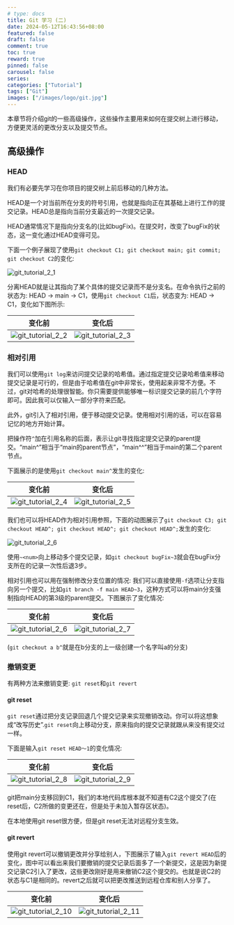 ```yaml
---
# type: docs 
title: Git 学习 (二)
date: 2024-05-12T16:43:56+08:00
featured: false
draft: false
comment: true
toc: true
reward: true
pinned: false
carousel: false
series:
categories: ["Tutorial"]
tags: ["Git"]
images: ["/images/logo/git.jpg"]
---
```


本章节将介绍git的一些高级操作，这些操作主要用来如何在提交树上进行移动，方便更灵活的更改分支以及提交节点。

<!--more-->

## 高级操作

### HEAD

我们有必要先学习在你项目的提交树上前后移动的几种方法。

HEAD是一个对当前所在分支的符号引用，也就是指向正在其基础上进行工作的提交记录。HEAD总是指向当前分支最近的一次提交记录。

HEAD通常情况下是指向分支名的(比如bugFix)。在提交时，改变了bugFix的状态，这一变化通过HEAD变得可见。

下面一个例子展现了使用`git checkout C1; git checkout main; git commit; git checkout C2`的变化:

![git_tutorial_2_1](Git/git_tutorial_2_1.gif#center)

分离HEAD就是让其指向了某个具体的提交记录而不是分支名。在命令执行之前的状态为: HEAD -> main -> C1，使用`git checkout C1`后，状态变为: HEAD -> C1，变化如下图所示:

|                            变化前                            |                            变化后                            |
| :----------------------------------------------------------: | :----------------------------------------------------------: |
| ![git_tutorial_2_2](Git/git_tutorial_2_2.png?fill=300x360,Left) | ![git_tutorial_2_3](Git/git_tutorial_2_3.png?fill=300x360,Right) |

### 相对引用

我们可以使用`git log`来访问提交记录的哈希值。通过指定提交记录哈希值来移动提交记录是可行的，但是由于哈希值在git中非常长，使用起来非常不方便。不过，git对哈希的处理很智能。你只需要提供能够唯一标识提交记录的前几个字符即可。因此我可以仅输入一部分字符来匹配。

此外，git引入了相对引用，便于移动提交记录。使用相对引用的话，可以在容易记忆的地方开始计算。

把操作符`^`加在引用名称的后面，表示让git寻找指定提交记录的parent提交。“main^”相当于“main的parent节点”，“main^^”相当于main的第二个parent节点。

下面展示的是使用`git checkout main^`发生的变化:

|                            变化前                            |                            变化后                            |
| :----------------------------------------------------------: | :----------------------------------------------------------: |
| ![git_tutorial_2_4](Git/git_tutorial_2_4.png?fill=300x360,Left) | ![git_tutorial_2_5](Git/git_tutorial_2_5.png?fill=300x360,Right) |

我们也可以将HEAD作为相对引用参照，下面的动图展示了`git checkout C3; git checkout HEAD^; git checkout HEAD^; git checkout HEAD^;`发生的变化:

![git_tutorial_2_6](Git/git_tutorial_2_6.gif#center)

使用`~<num>`向上移动多个提交记录，如`git checkout bugFix~3`就会在bugFix分支所在的记录一次性后退3步。

相对引用也可以用在强制修改分支位置的情况: 我们可以直接使用`-f`选项让分支指向另一个提交，比如`git branch -f main HEAD~3`，这种方式可以将main分支强制指向HEAD的第3级的parent提交。下图展示了变化情况:

|                            变化前                            |                            变化后                            |
| :----------------------------------------------------------: | :----------------------------------------------------------: |
| ![git_tutorial_2_6](Git/git_tutorial_2_6.png?fill=300x360,Left) | ![git_tutorial_2_7](Git/git_tutorial_2_7.png?fill=300x360,Right) |

(`git checkout a b^`就是在b分支的上一级创建一个名字叫a的分支)

### 撤销变更

有两种方法来撤销变更: `git reset`和`git revert`

#### git reset

`git reset`通过把分支记录回退几个提交记录来实现撤销改动。你可以将这想象成“改写历史”.`git reset`向上移动分支，原来指向的提交记录就跟从来没有提交过一样。

下面是输入`git reset HEAD～1`的变化情况:

|                            变化前                            |                            变化后                            |
| :----------------------------------------------------------: | :----------------------------------------------------------: |
| ![git_tutorial_2_8](Git/git_tutorial_2_8.png?fill=300x360,Left) | ![git_tutorial_2_9](Git/git_tutorial_2_9.png?fill=300x360,Right) |

git把main分支移回到C1，我们的本地代码库根本就不知道有C2这个提交了(在reset后，C2所做的变更还在，但是处于未加入暂存区状态)。

在本地使用git reset很方便，但是git reset无法对远程分支生效。

#### git revert

使用git revert可以撤销更改并分享给别人，下图展示了输入`git revert HEAD`后的变化，图中可以看出来我们要撤销的提交记录后面多了一个新提交，这是因为新提交记录C2引入了更改，这些更改刚好是用来撤销C2这个提交的。也就是说C2的状态与C1是相同的。revert之后就可以把更改推送到远程仓库和别人分享了。

|                            变化前                            |                            变化后                            |
| :----------------------------------------------------------: | :----------------------------------------------------------: |
| ![git_tutorial_2_10](Git/git_tutorial_2_10.png?fill=300x360,Left) | ![git_tutorial_2_11](Git/git_tutorial_2_11.png?fill=300x360,Left) |

